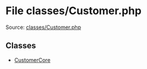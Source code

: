 File classes/Customer.php
=========

Source: [classes/Customer.php](https://github.com/PrestaShop/PrestaShop/blob/1.6.1.3/classes/Customer.php)


Classes
-------

* [CustomerCore](class.CustomerCore.md)

